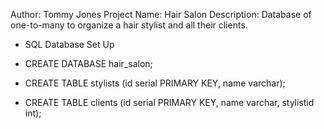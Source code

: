 Author: Tommy Jones
Project Name: Hair Salon
Description: Database of one-to-many to organize a hair stylist and all their clients.

* SQL Database Set Up

* CREATE DATABASE hair_salon;
* CREATE TABLE stylists (id serial PRIMARY KEY, name varchar);
* CREATE TABLE clients (id serial PRIMARY KEY, name varchar, stylistid int);
